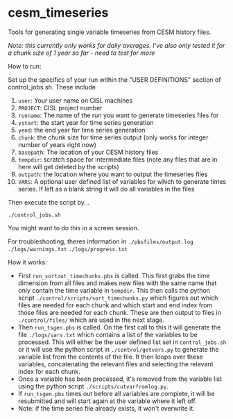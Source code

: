 # cesm_timeseries
Tools for generating single variable timeseries from CESM history files.

<em>Note: this currently only works for daily averages.  I've also only tested it for a chunk size of 1 year so far - need to test for more</em>

How to run:

Set up the specifics of your run within the "USER DEFINITIONS" section of control\_jobs.sh.  These include

1. ``user``: Your user name on CISL machines
2. ``PROJECT``: CISL project number
3. ``runname``: The name of the run you want to generate timeseries files for
4. ``ystart``: the start year for time series generation
5. ``yend``: the end year for time series generation
6. ``chunk``: the chunk size for time series output (only works for integer number of years right now)
7. ``basepath``: The location of your CESM history files
8. ``tempdir``: scratch space for intermediate files (note any files that are in here will get deleted by the scripts)
9. ``outpath``: the location where you want to output the timeseries files
10. ``VARS``: A optional user defined list of variables for which to generate times series.  If left as a blank string it will do all variables in the files

Then execute the script by...

``./control_jobs.sh``

You might want to do this in a screen session.

For troubleshooting, theres information in 
``./pbsfiles/output.log``
``./logs/warnings.txt``
``./logs/progress.txt``


How it works:
- First ``run_sortout_timechunks.pbs`` is called.  This first grabs the time dimension from all files and makes new files with the same name that only contain the time variable in ``tempdir``.  This then calls the python script ``./control/scripts/sort_timechunks.py`` which figures out which files are needed for each chunk and which start and end index from those files are needed for each chunk.  These are then output to files in ``./control/files/`` which are used in the next stage.
- Then ``run_tsgen.pbs`` is called.  On the first call to this it will generate the file ``./logs/vars.txt`` which contains a list of the variables to be processed.  This will either be the user defined list set in ``control_jobs.sh`` or it will use the python script in ``./control/getvars.py`` to generate the variable list from the contents of the file.  It then loops over these variables, concatenating the relevant files and selecting the relevant index for each chunk.
- Once a variable has been processed, it's removed from the variable list using the python script ``./scripts/cutvarfromlog.py``.
- If ``run_tsgen.pbs`` times out before all variables are complete, it will be resubmitted and will start again at the variable where it left off.
- Note: if the time series file already exists, it won't overwrite it.
